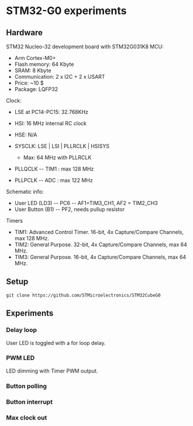 # STM32-G0 experiments

## Hardware

STM32 Nucleo-32 development board with STM32G031K8 MCU:
* Arm Cortex-M0+
* Flash memory: 64 Kbyte
* SRAM: 8 Kbyte
* Communication: 2 x I2C + 2 x USART
* Price: ~10 $
* Package: LQFP32

Clock:
* LSE at PC14-PC15: 32.768KHz
* HSI: 16 MHz internal RC clock
* HSE: N/A

* SYSCLK: LSE | LSI | PLLRCLK | HSISYS
  * Max: 64 MHz with PLLRCLK
* PLLQCLK -- TIM1 : max 128 MHz
* PLLPCLK -- ADC  : max 122 MHz


Schematic info:
* User LED (LD3) -- PC6 -- AF1=TIM3_CH1, AF2 = TIM2_CH3
* User Button (B1) -- PF2, needs pullup resistor 

Timers
* TIM1: Advanced Control Timer. 16-bit, 4x Capture/Compare Channels, max 128 MHz.
* TIM2: General Purpose. 32-bit, 4x Capture/Compare Channels, max 64 MHz.
* TIM3: General Purpose. 16-bit, 4x Capture/Compare Channels, max 64 MHz.



## Setup
 
	git clone https://github.com/STMicroelectronics/STM32CubeG0

## Experiments

### Delay loop

User LED is toggled with a for loop delay.

### PWM LED

LED dimming with Timer PWM output.

### Button polling

### Button interrupt

### Max clock out



